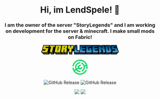 <div id="header" align="center">  
  <h1>Hi, im LendSpele! 👋</h1>
  <h3>I am the owner of the server "StoryLegends" and I am working on development for the server & minecraft. I make small mods on Fabric!</h3>

[![StoryLegends](https://github.com/LendSpele/lendspele/blob/main/logo.png)](https://www.storylegends.xyz)

[![Website](https://github.com/LendSpele/lendspele/blob/main/modrinth.png)](https://modrinth.com/organization/storylegends)

<img alt="GitHub Release" src="https://img.shields.io/github/v/release/lendspele/slcompass?style=flat&label=SLcompass&labelColor=00ae5d&color=434343"> <img alt="GitHub Release" src="https://img.shields.io/github/v/release/lendspele/hidenametag?style=flat&label=HideNameTag&labelColor=00ae5d&color=434343">

<div id="stat" align="center">  
  <img src="https://github-readme-stats.vercel.app/api?username=lendspele&theme=synthwave&show_icons=true&hide_border=true&count_private=true" />
  <img src="https://github-readme-streak-stats.herokuapp.com/?user=lendspele&theme=synthwave&hide_border=true" />
</div>
